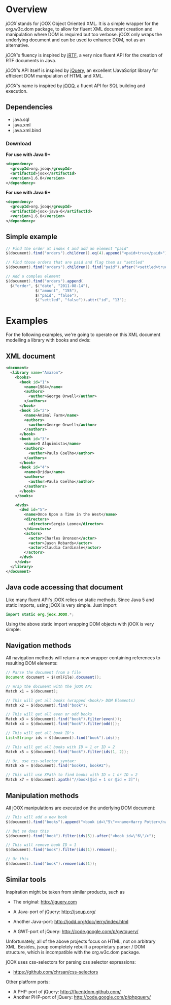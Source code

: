 # Overview

*jOOX* stands for jOOX Object Oriented XML. It is a simple wrapper for the org.w3c.dom package, to allow for fluent XML document creation and manipulation where DOM is required but too verbose. jOOX only wraps the underlying document and can be used to enhance DOM, not as an alternative.

*jOOX*'s fluency is inspired by [jRTF](https://github.com/ullenboom/jrtf), a very nice fluent API for the creation of RTF documents in Java.

*jOOX*'s API itself is inspired by [jQuery](http://jquery.com/), an excellent !JavaScript library for efficient DOM manipulation of HTML and XML.

*jOOX*'s name is inspired by [jOOQ](http://www.jooq.org), a fluent API for SQL building and execution.

## Dependencies

- java.sql
- java.xml
- java.xml.bind

### Download

**For use with Java 9+**

```xml
<dependency>
  <groupId>org.jooq</groupId>
  <artifactId>joox</artifactId>
  <version>1.6.0</version>
</dependency>
```

**For use with Java 6+**

```xml
<dependency>
  <groupId>org.jooq</groupId>
  <artifactId>joox-java-6</artifactId>
  <version>1.6.0</version>
</dependency>
```

## Simple example

```java
// Find the order at index 4 and add an element "paid"
$(document).find("orders").children().eq(4).append("<paid>true</paid>");

// Find those orders that are paid and flag them as "settled"
$(document).find("orders").children().find("paid").after("<settled>true</settled>");

// Add a complex element
$(document).find("orders").append(
  $("order", $("date", "2011-08-14"),
             $("amount", "155"),
             $("paid", "false"),
             $("settled", "false")).attr("id", "13");
```

# Examples

For the following examples, we're going to operate on this XML document modelling a library with books and dvds:

## XML document

```xml
<document>
  <library name="Amazon">
    <books>
      <book id="1">
        <name>1984</name>
        <authors>
          <author>George Orwell</author>
        </authors>
      </book>
      <book id="2">
        <name>Animal Farm</name>
        <authors>
          <author>George Orwell</author>
        </authors>
      </book>
      <book id="3">
        <name>O Alquimista</name>
        <authors>
          <author>Paulo Coelho</author>
        </authors>
      </book>
      <book id="4">
        <name>Brida</name>
        <authors>
          <author>Paulo Coelho</author>
        </authors>
      </book>
    </books>

    <dvds>
      <dvd id="5">
        <name>Once Upon a Time in the West</name>
        <directors>
          <director>Sergio Leone</director>
        </directors>
        <actors>
          <actor>Charles Bronson</actor>
          <actor>Jason Robards</actor>
          <actor>Claudia Cardinale</actor>
        </actors>
      </dvd>
    </dvds>
  </library>
</document>
```

## Java code accessing that document

Like many fluent API's jOOX relies on static methods. Since Java 5 and static imports, using jOOX is very simple. Just import

```java
import static org.joox.JOOX.*;
```

Using the above static import wrapping DOM objects with jOOX is very simple:

## Navigation methods

All navigation methods will return a new wrapper containing references to resulting DOM elements:

```java
// Parse the document from a file
Document document = $(xmlFile).document();

// Wrap the document with the jOOX API
Match x1 = $(document);

// This will get all books (wrapped <book/> DOM Elements)
Match x2 = $(document).find("book");

// This will get all even or odd books
Match x3 = $(document).find("book").filter(even());
Match x4 = $(document).find("book").filter(odd());

// This will get all book ID's
List<String> ids = $(document).find("book").ids();

// This will get all books with ID = 1 or ID = 2
Match x5 = $(document).find("book").filter(ids(1, 2));

// Or, use css-selector syntax:
Match x6 = $(document).find("book#1, book#2");

// This will use XPath to find books with ID = 1 or ID = 2
Match x7 = $(document).xpath("//book[@id = 1 or @id = 2]");
```

## Manipulation methods

All jOOX manipulations are executed on the underlying DOM document:

```java
// This will add a new book
$(document).find("books").append("<book id=\"5\"><name>Harry Potter</name></book>");

// But so does this
$(document).find("book").filter(ids(5)).after("<book id=\"6\"/>");

// This will remove book ID = 1
$(document).find("book").filter(ids(1)).remove();

// Or this
$(document).find("book").remove(ids(1));
```

## Similar tools

Inspiration might be taken from similar products, such as

 * The original: http://jquery.com

 * A Java-port of jQuery: http://jsoup.org/
 * Another Java-port: http://jodd.org/doc/jerry/index.html
 * A GWT-port of jQuery: http://code.google.com/p/gwtquery/

Unfortunately, all of the above projects focus on HTML, not on arbitrary XML. Besides, jsoup completely rebuilt a proprietary parser / DOM structure, which is incompatible with the org.w3c.dom package. 

jOOX uses css-selectors for parsing css selector expressions:

 * https://github.com/chrsan/css-selectors

Other platform ports:

 * A PHP-port of jQuery: http://fluentdom.github.com/
 * Another PHP-port of jQuery: http://code.google.com/p/phpquery/
